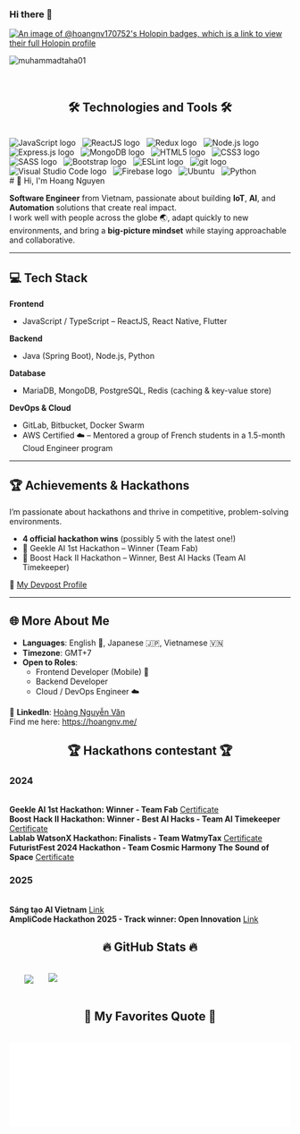 ### Hi there 👋
[![An image of @hoangnv170752's Holopin badges, which is a link to view their full Holopin profile](https://holopin.me/hoangnv170752)](https://holopin.io/@hoangnv170752)

<p align="left"> <img src="https://komarev.com/ghpvc/?username=hoangnv170752&label=Profile%20views&color=0e75b6&style=flat" alt="muhammadtaha01" /> </p>
<br>
<h2 align="center">🛠 Technologies and Tools 🛠</h2>
<br>
<!-- https://simpleicons.org/ -->
<span><img src="https://img.shields.io/badge/JavaScript-282C34?logo=javascript&logoColor=F7DF1E" alt="JavaScript logo" title="JavaScript" height="25" /></span>
&nbsp;
<span><img src="https://img.shields.io/badge/ReactJS-282C34?logo=react&logoColor=61DAFB" alt="ReactJS logo" title="ReactJS" height="25" /></span>
&nbsp;
<span><img src="https://img.shields.io/badge/Redux-282C34?logo=redux&logoColor=764ABC" alt="Redux logo" title="Redux" height="25" /></span>
&nbsp;
<span><img src="https://img.shields.io/badge/Node.js-282C34?logo=node.js&logoColor=00F200" alt="Node.js logo" title="Node.js" height="25" /></span>
&nbsp;
<span><img src="https://img.shields.io/badge/Express-282C34?logo=express&logoColor=FFFFFF" alt="Express.js logo" title="Express.js" height="25" /></span>
&nbsp;
<span><img src="https://img.shields.io/badge/MongoDB-282C34?logo=mongodb&logoColor=47A248" alt="MongoDB logo" title="MongoDB" height="25" /></span>
&nbsp;
<span><img src="https://img.shields.io/badge/HTML5-282C34?logo=html5&logoColor=E34F26" alt="HTML5 logo" title="HTML5" height="25" /></span>
&nbsp;
<span><img src="https://img.shields.io/badge/CSS3-282C34?logo=css3&logoColor=1572B6" alt="CSS3 logo" title="CSS3" height="25" /></span>
&nbsp;
<span><img src="https://img.shields.io/badge/Sass-282C34?logo=sass&logoColor=CC6699" alt="SASS logo" title="SASS" height="25" /></span>
&nbsp;
<span><img src="https://img.shields.io/badge/Bootstrap-282C34?logo=bootstrap&logoColor=7952B3" alt="Bootstrap logo" title="Bootstrap" height="25" /></span>
&nbsp;
<span><img src="https://img.shields.io/badge/ESLint-282C34?logo=eslint&logoColor=4B32C3" alt="ESLint logo" title="ESLint" height="25" /></span>
&nbsp;
<span><img src="https://img.shields.io/badge/git-282C34?logo=git&logoColor=F05032" alt="git logo" title="git" height="25" /></span>
&nbsp;
<span><img src="https://img.shields.io/badge/VS%20Code-282C34?logo=visual-studio-code&logoColor=007ACC" alt="Visual Studio Code logo" title="Visual Studio Code" height="25" /></span>
&nbsp;
<span><img src="https://img.shields.io/badge/Firebase-282C34?logo=firebase&logoColor=FFCA28" alt="Firebase logo" title="Firebase" height="25" /></span>
&nbsp;
<span><img src="https://img.shields.io/badge/Ubuntu-E95420?style=for-the-badge&logo=ubuntu&logoColor=white" alt="Ubuntu" title="Ubuntu" height="25" /></span>
&nbsp;
<span><img src="https://img.shields.io/badge/Python-3776AB?style=for-the-badge&logo=python&logoColor=white" alt="Python" title="Python" height="25" /></span>
&nbsp;
<br>
# 👋 Hi, I'm Hoang Nguyen  

**Software Engineer** from Vietnam, passionate about building **IoT**, **AI**, and **Automation** solutions that create real impact.  
I work well with people across the globe 🌏, adapt quickly to new environments, and bring a **big-picture mindset** while staying approachable and collaborative.  

---

## 💻 Tech Stack  
**Frontend**  
- JavaScript / TypeScript – ReactJS, React Native, Flutter  

**Backend**  
- Java (Spring Boot), Node.js, Python  

**Database**  
- MariaDB, MongoDB, PostgreSQL, Redis (caching & key-value store)  

**DevOps & Cloud**  
- GitLab, Bitbucket, Docker Swarm  
- AWS Certified ☁️ – Mentored a group of French students in a 1.5-month Cloud Engineer program  

---

## 🏆 Achievements & Hackathons  
I’m passionate about hackathons and thrive in competitive, problem-solving environments.  
- **4 official hackathon wins** (possibly 5 with the latest one!)  
- 🥇 Geekle AI 1st Hackathon – Winner (Team Fab)  
- 🥇 Boost Hack II Hackathon – Winner, Best AI Hacks (Team AI Timekeeper)  

🔗 [My Devpost Profile](https://devpost.com/hoangnv170752)  

---

## 🌐 More About Me  
- **Languages**: English 🏴, Japanese 🇯🇵, Vietnamese 🇻🇳  
- **Timezone**: GMT+7  
- **Open to Roles**:  
  - Frontend Developer (Mobile) 📱  
  - Backend Developer  
  - Cloud / DevOps Engineer ☁️  

📎 **LinkedIn**: [Hoàng Nguyễn Văn](https://www.linkedin.com/in/hoàng-nguyễn-văn-0a6771225)  
Find me here: https://hoangnv.me/

<h2 align="center">🏆 Hackathons contestant 🏆</h2>
<h3>2024</h3>
<br>
<b>Geekle AI 1st Hackathon: Winner - Team Fab</b> <a href="https://certificate.givemycertificate.com/c/3b565c97-7fd4-49c0-a6bb-da5bc4ef93a9" target="_blank">Certificate</a>
<br>
<b>Boost Hack II Hackathon: Winner - Best AI Hacks - Team AI Timekeeper</b>  <a href="https://github.com/GDSimpson3/BOOST-hacks-II-certificates/blob/master/AI-Hoang%20Nguyen.png" target="_blank">Certificate</a>
<br>
<b>Lablab WatsonX Hackathon: Finalists - Team WatmyTax</b> <a href="https://lablab.ai/u/@hoangakashi896/cm1g6s1k5001mu2daij6e9v2s
" target="_blank">Certificate</a>
<br>
<b>FuturistFest 2024 Hackathon - Team Cosmic Harmony The Sound of Space</b> <a href="https://certificate.givemycertificate.com/c/de408a20-1b0b-4373-8eb0-e9fade66707f" target="_blank">Certificate</a>
<br>
<h3>2025</h3>
<br>
<b>Sáng tạo AI Vietnam</b> <a href="https://devpost.com/software/safeeye-shielding-innocence" target="_blank">Link</a>
<br>
<b>AmpliCode Hackathon 2025 - Track winner: Open Innovation</b> <a href="https://devpost.com/software/catchup-facial-recognition-attendance-system" target="_blank">Link</a>
<br>
<h2 align="center">🔥 GitHub Stats 🔥</h2>
<!-- https://github.com/anuraghazra/github-readme-stats -->
<br>
<div align=center>
  <a href="#" title="HoangAkashi">
    <img width="315" align="center" src="https://github-readme-stats.vercel.app/api/top-langs/?username=hoangnv170752&hide=c%23,powershell,Mathematica,Ruby,Objective-C,Objective-C%2b%2b,Cuda&title_color=61dafb&text_color=ffffff&icon_color=61dafb&bg_color=20232a&langs_count=8&layout=compact&border_color=61dafb&hide_border=true" />
  </a>
  <a href="#" title="HoangAkashi">
    <img align="right" width="434" src="https://github-readme-stats.vercel.app/api?username=hoangnv170752" />
  </a>
</div>
<br>
<h2 align="center">📑 My Favorites Quote 📑</h2>
<br>
<a href="#" target="_blank">
  <img src="svg/hoangakashi-quotes.svg" width="846" height="150" alt="Akashi" />
</a>

